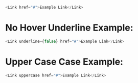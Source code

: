 ```js
<Link href="#">Example Link</Link>
```

# No Hover Underline Example:
```js
<Link underline={false} href="#">Example Link</Link>
```

# Upper Case Case Example:
```js
<Link uppercase href="#">Example Link</Link>
```
